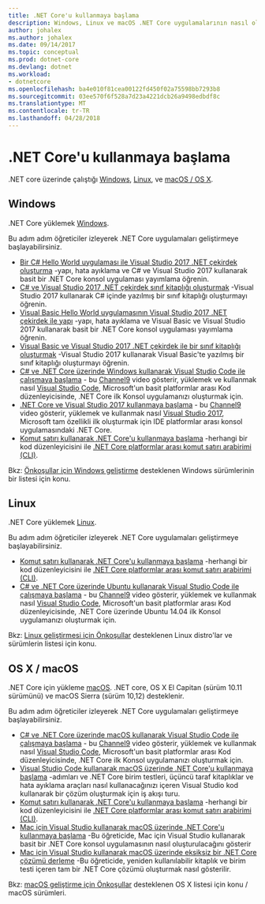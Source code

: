 ```yaml
---
title: .NET Core'u kullanmaya başlama
description: Windows, Linux ve macOS .NET Core uygulamalarının nasıl oluşturulacağını öğrenmek için kaynakları bulun.
author: johalex
ms.author: johalex
ms.date: 09/14/2017
ms.topic: conceptual
ms.prod: dotnet-core
ms.devlang: dotnet
ms.workload:
- dotnetcore
ms.openlocfilehash: ba4e010f81cea00122fd450f02a75598bb7293b8
ms.sourcegitcommit: 03ee570f6f528a7d23a4221dcb26a9498edbdf8c
ms.translationtype: MT
ms.contentlocale: tr-TR
ms.lasthandoff: 04/28/2018
---
```

# <a name="get-started-with-net-core"></a>.NET Core'u kullanmaya başlama

.NET core üzerinde çalıştığı [Windows](#windows), [Linux](#linux), ve [macOS / OS X](#os-x--macos).

## <a name="windows"></a>Windows

.NET Core yüklemek [Windows](https://www.microsoft.com/net/core#windows). 

Bu adım adım öğreticiler izleyerek .NET Core uygulamaları geliştirmeye başlayabilirsiniz.

* [Bir C# Hello World uygulaması ile Visual Studio 2017 .NET çekirdek oluşturma](./tutorials/with-visual-studio.md) -yapı, hata ayıklama ve C# ve Visual Studio 2017 kullanarak basit bir .NET Core konsol uygulaması yayımlama öğrenin.
* [C# ve Visual Studio 2017 .NET çekirdek sınıf kitaplığı oluşturmak](./tutorials/library-with-visual-studio.md) -Visual Studio 2017 kullanarak C# içinde yazılmış bir sınıf kitaplığı oluşturmayı öğrenin.
* [Visual Basic Hello World uygulamasının Visual Studio 2017 .NET çekirdek ile yapı](./tutorials/vb-with-visual-studio.md) -yapı, hata ayıklama ve Visual Basic ve Visual Studio 2017 kullanarak basit bir .NET Core konsol uygulaması yayımlama öğrenin. 
* [Visual Basic ve Visual Studio 2017 .NET çekirdek ile bir sınıf kitaplığı oluşturmak](./tutorials/vb-library-with-visual-studio.md) -Visual Studio 2017 kullanarak Visual Basic'te yazılmış bir sınıf kitaplığı oluşturmayı öğrenin.
* [C# ve .NET Core üzerinde Windows kullanarak Visual Studio Code ile çalışmaya başlama](https://channel9.msdn.com/Blogs/dotnet/Get-started-with-VS-Code-using-CSharp-and-NET-Core) - bu [Channel9](https://channel9.msdn.com) video gösterir, yüklemek ve kullanmak nasıl [Visual Studio Code](https://code.visualstudio.com/), Microsoft'un basit platformlar arası Kod düzenleyicisinde, .NET Core ilk Konsol uygulamanızı oluşturmak için.
* [.NET Core ve Visual Studio 2017 kullanmaya başlama](https://channel9.msdn.com/Blogs/dotnet/Get-Started-NET-Core-Visual-Studio-2017) - bu [Channel9](https://channel9.msdn.com) video gösterir, yüklemek ve kullanmak nasıl [Visual Studio 2017](https://aka.ms/vsdownload?utm_source=mscom&utm_campaign=msdocs), Microsoft tam özellikli ilk oluşturmak için IDE platformlar arası konsol uygulamasındaki .NET Core.
* [Komut satırı kullanarak .NET Core'u kullanmaya başlama](tutorials/using-with-xplat-cli.md) -herhangi bir kod düzenleyicisini ile [.NET Core platformlar arası komut satırı arabirimi (CLI)](tools/index.md).

Bkz: [Önkoşullar için Windows geliştirme](windows-prerequisites.md) desteklenen Windows sürümlerinin bir listesi için konu.

## <a name="linux"></a>Linux

.NET Core yüklemek [Linux](https://www.microsoft.com/net/core#linuxredhat).

Bu adım adım öğreticiler izleyerek .NET Core uygulamaları geliştirmeye başlayabilirsiniz.

* [Komut satırı kullanarak .NET Core'u kullanmaya başlama](tutorials/using-with-xplat-cli.md) -herhangi bir kod düzenleyicisini ile [.NET Core platformlar arası komut satırı arabirimi (CLI)](tools/index.md).
* [C# ve .NET Core üzerinde Ubuntu kullanarak Visual Studio Code ile çalışmaya başlama](https://channel9.msdn.com/Blogs/dotnet/Get-started-with-VS-Code-Csharp-dotnet-Core-Ubuntu) - bu [Channel9](https://channel9.msdn.com) video gösterir, yüklemek ve kullanmak nasıl [Visual Studio Code](https://code.visualstudio.com/), Microsoft'un basit platformlar arası Kod düzenleyicisinde, .NET Core üzerinde Ubuntu 14.04 ilk Konsol uygulamanızı oluşturmak için.

Bkz: [Linux geliştirmesi için Önkoşullar](linux-prerequisites.md) desteklenen Linux distro'lar ve sürümlerin listesi için konu.

## <a name="os-x--macos"></a>OS X / macOS

.NET Core için yükleme [macOS](https://www.microsoft.com/net/core#macos). .NET core, OS X El Capitan (sürüm 10.11 sürümünü) ve macOS Sierra (sürüm 10,12) desteklenir.

Bu adım adım öğreticiler izleyerek .NET Core uygulamaları geliştirmeye başlayabilirsiniz.

* [C# ve .NET Core üzerinde macOS kullanarak Visual Studio Code ile çalışmaya başlama](https://channel9.msdn.com/Blogs/dotnet/Get-started-VSCode-NET-Core-Mac) - bu [Channel9](https://channel9.msdn.com) video gösterir, yüklemek ve kullanmak nasıl [Visual Studio Code](https://code.visualstudio.com/), Microsoft'un basit platformlar arası Kod düzenleyicisinde, .NET Core ilk Konsol uygulamanızı oluşturmak için. 
* [Visual Studio Code kullanarak macOS üzerinde .NET Core'u kullanmaya başlama](tutorials/using-on-macos.md) -adımları ve .NET Core birim testleri, üçüncü taraf kitaplıklar ve hata ayıklama araçları nasıl kullanacağınızı içeren Visual Studio kod kullanarak bir çözüm oluşturmak için iş akışı turu.
* [Komut satırı kullanarak .NET Core'u kullanmaya başlama](tutorials/using-with-xplat-cli.md) -herhangi bir kod düzenleyicisini ile [.NET Core platformlar arası komut satırı arabirimi (CLI)](tools/index.md).
* [Mac için Visual Studio kullanarak macOS üzerinde .NET Core'u kullanmaya başlama](tutorials/using-on-mac-vs.md) -Bu öğreticide, Mac için Visual Studio kullanarak basit bir .NET Core konsol uygulamasının nasıl oluşturulacağını gösterir
* [Mac için Visual Studio kullanarak macOS üzerinde eksiksiz bir .NET Core çözümü derleme](tutorials/using-on-mac-vs-full-solution.md) -Bu öğreticide, yeniden kullanılabilir kitaplık ve birim testi içeren tam bir .NET Core çözümü oluşturmak nasıl gösterilir.

Bkz: [macOS geliştirme için Önkoşullar](macos-prerequisites.md) desteklenen OS X listesi için konu / macOS sürümleri.
